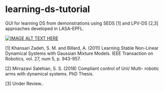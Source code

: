 # learning-ds-tutorial
GUI for learning DS from demonstrations using SEDS [1] and LPV-DS [2,3] approaches developed in LASA-EPFL.

[![IMAGE ALT TEXT HERE](https://img.youtube.com/vi/YOUTUBE_VIDEO_ID_HERE/0.jpg)](https://www.youtube.com/watch?v=5fQO9Oluih0)


[1] Khansari Zadeh, S. M. and Billard, A. (2011) Learning Stable Non-Linear Dynamical Systems with Gaussian Mixture Models. IEEE Transaction on Robotics, vol. 27, num 5, p. 943-957.  

[2] Mirrazavi Salehian, S. S. (2018) Compliant control of Uni/ Multi- robotic arms with dynamical systems. PhD Thesis.

[3] Under Review..
